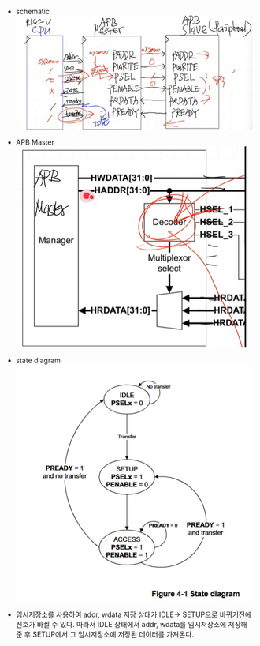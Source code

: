 - schematic
![](image.png)

- APB Master
![](APB_Master.png)

- state diagram
![](state_diagram.png)


- 임시저장소를 사용하여 addr, wdata 저장
상태가 IDLE-> SETUP으로 바뀌기전에 신호가 바뀔 수 있다.
따라서 IDLE 상태에서 addr, wdata를 임시저장소에 저장해 준 후 SETUP에서 그 임시저장소에 저장된 데이터를 가져온다.
